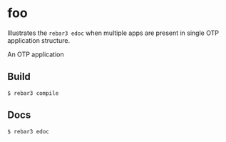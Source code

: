 foo
=====

Illustrates the `rebar3 edoc` when multiple apps are present 
in single OTP application structure.

An OTP application

Build
-----

    $ rebar3 compile

Docs
----
 
    $ rebar3 edoc
